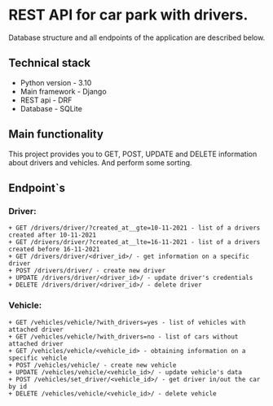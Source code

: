 # REST API for car park with drivers.

Database structure and all endpoints of the application are described below.

## Technical stack
+ Python version - 3.10
+ Main framework - Django
+ REST api - DRF
+ Database - SQLite

## Main functionality
This project provides you to GET, POST, UPDATE and DELETE information about drivers
and vehicles. And perform some sorting.

## Endpoint`s

### Driver:
```+ GET /drivers/driver/ - a drivers list
+ GET /drivers/driver/?created_at__gte=10-11-2021 - list of a drivers created after 10-11-2021
+ GET /drivers/driver/?created_at__lte=16-11-2021 - list of a drivers created before 16-11-2021
+ GET /drivers/driver/<driver_id>/ - get information on a specific driver
+ POST /drivers/driver/ - create new driver
+ UPDATE /drivers/driver/<driver_id>/ - update driver's credentials
+ DELETE /drivers/driver/<driver_id>/ - delete driver
```
### Vehicle:

```+ GET /vehicles/vehicle/ - vehicles list
+ GET /vehicles/vehicle/?with_drivers=yes - list of vehicles with attached driver
+ GET /vehicles/vehicle/?with_drivers=no - list of cars without attached driver
+ GET /vehicles/vehicle/<vehicle_id> - obtaining information on a specific vehicle
+ POST /vehicles/vehicle/ - create new vehicle
+ UPDATE /vehicles/vehicle/<vehicle_id>/ - update vehicle's data
+ POST /vehicles/set_driver/<vehicle_id>/ - get driver in/out the car by id
+ DELETE /vehicles/vehicle/<vehicle_id>/ - delete vehicle
```